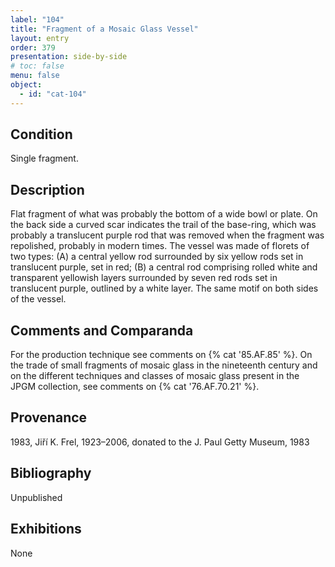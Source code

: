 ```yaml
---
label: "104"
title: "Fragment of a Mosaic Glass Vessel"
layout: entry
order: 379
presentation: side-by-side
# toc: false
menu: false
object:
  - id: "cat-104"
---
```


## Condition

Single fragment.

## Description

Flat fragment of what was probably the bottom of a wide bowl or plate. On the back side a curved scar indicates the trail of the base-ring, which was probably a translucent purple rod that was removed when the fragment was repolished, probably in modern times. The vessel was made of florets of two types: (A) a central yellow rod surrounded by six yellow rods set in translucent purple, set in red; (B) a central rod comprising rolled white and transparent yellowish layers surrounded by seven red rods set in translucent purple, outlined by a white layer. The same motif on both sides of the vessel.

## Comments and Comparanda

For the production technique see comments on {% cat '85.AF.85' %}. On the trade of small fragments of mosaic glass in the nineteenth century and on the different techniques and classes of mosaic glass present in the JPGM collection, see comments on {% cat '76.AF.70.21' %}.

## Provenance

1983, Jiří K. Frel, 1923–2006, donated to the J. Paul Getty Museum, 1983

## Bibliography

Unpublished

## Exhibitions

None
